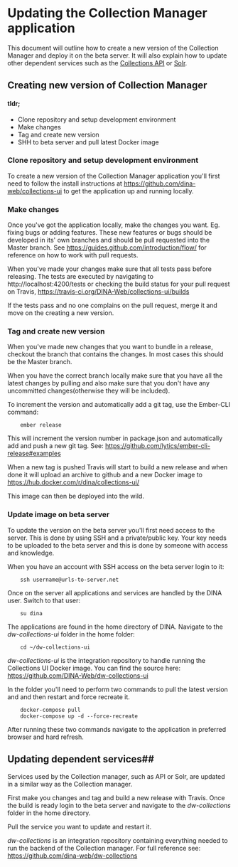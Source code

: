 # Updating the Collection Manager application #

This document will outline how to create a new version of the Collection Manager and deploy it on the beta server. It will also explain how to update other dependent services such as the [Collections API](https://github.com/dina-web/collections-api) or [Solr](https://github.com/dina-web/collections-solr).

## Creating new version of Collection Manager ##

#### tldr; ####

* Clone repository and setup development environment
* Make changes
* Tag and create new version
* SHH to beta server and pull latest Docker image

### Clone repository and setup development environment ###

To create a new version of the Collection Manager application you'll first need to follow the install instructions at https://github.com/dina-web/collections-ui to get the application up and running locally.

### Make changes ###

Once you've got the application locally, make the changes you want. Eg. fixing bugs or adding features. These new features or bugs should be developed in its' own branches and should be pull requested into the Master branch. See https://guides.github.com/introduction/flow/ for reference on how to work with pull requests.

When you've made your changes make sure that all tests pass before releasing. The tests are executed by navigating to http://localhost:4200/tests or checking the build status for your pull request on Travis, https://travis-ci.org/DINA-Web/collections-ui/builds

If the tests pass and no one complains on the pull request, merge it and move on the creating a new version.

### Tag and create new version ###

When you've made new changes that you want to bundle in a release, checkout the branch that contains the changes. In most cases this should be the Master branch.

When you have the correct branch locally make sure that you have all the latest changes by pulling and also make sure that you don't have any uncommitted changes(otherwise they will be included).

To increment the version and automatically add a git tag, use the Ember-CLI command:

```
    ember release
```

This will increment the version number in package.json and automatically add and push a new git tag. See: https://github.com/lytics/ember-cli-release#examples

When a new tag is pushed Travis will start to build a new release and when done it will upload an archive to github and a new Docker image to https://hub.docker.com/r/dina/collections-ui/

This image can then be deployed into the wild.

### Update image on beta server ###

To update the version on the beta server you'll first need access to the server. This is done by using SSH and a private/public key. Your key needs to be uploaded to the beta server and this is done by someone with access and knowledge.

When you have an account with SSH access on the beta server login to it:

```
    ssh username@urls-to-server.net
```

Once on the server all applications and services are handled by the DINA user. Switch to that user:

```
    su dina
```

The applications are found in the home directory of DINA. Navigate to the *dw-collections-ui* folder in the home folder:

```
    cd ~/dw-collections-ui
```

*dw-collections-ui* is the integration repository to handle running the Collections UI Docker image. You can find the source here: https://github.com/DINA-Web/dw-collections-ui

In the folder you'll need to perform two commands to pull the latest version and and then restart and force recreate it.

```
    docker-compose pull
    docker-compose up -d --force-recreate
```

After running these two commands navigate to the application in preferred browser and hard refresh.

## Updating dependent services##

Services used by the Collection manager, such as API or Solr, are updated in a similar way as the Collection manager.

First make you changes and tag and build a new release with Travis. Once the build is ready login to the beta server and navigate to the *dw-collections* folder in the home directory.

Pull the service you want to update and restart it.

*dw-collections* is an integration repository containing everything needed to run the backend of the Collection manager. For full reference see: https://github.com/dina-web/dw-collections
